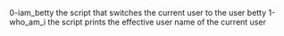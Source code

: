  0-iam_betty the script that switches the current user to the user betty
1-who_am_i  the script prints the effective user name of the current user
